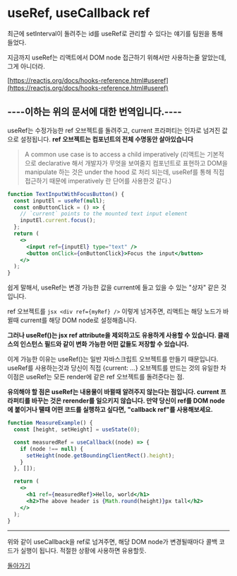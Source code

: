 # useRef, useCallback ref

최근에 setInterval이 돌려주는 id를 useRef로 관리할 수 있다는 얘기를 팀원을 통해 들었다.

지금까지 useRef는 리액트에서 DOM node 접근하기 위해서만 사용하는줄 알았는데, 그게 아니더라.

[https://reactjs.org/docs/hooks-reference.html#useref](https://reactjs.org/docs/hooks-reference.html#useref)

## ----이하는 위의 문서에 대한 번역입니다.----

useRef는 수정가능한 ref 오브젝트를 돌려주고, current 프라퍼티는 인자로 넘겨진 값으로 설정됩니다.
**ref 오브젝트는 컴포넌트의 전체 수명동안 살아있습니다**

> A common use case is to access a child imperatively
> (리액트는 기본적으로 declarative 해서 개발자가 무엇을 보여줄지 컴포넌트로 표현하고 DOM을 manipulate 하는 것은 under the hood 로 처리 되는데, useRef를 통해 직접 접근하기 때문에 imperatively 란 단어를 사용한것 같다.)

```jsx
function TextInputWithFocusButton() {
  const inputEl = useRef(null);
  const onButtonClick = () => {
    // `current` points to the mounted text input element
    inputEl.current.focus();
  };
  return (
    <>
      <input ref={inputEl} type="text" />
      <button onClick={onButtonClick}>Focus the input</button>
    </>
  );
}
```

쉽게 말해서, useRef는 변경 가능한 값을 current에 들고 있을 수 있는 "상자" 같은 것입니다.

ref 오브젝트를 `jsx <div ref={myRef} />` 이렇게 넘겨주면, 리액트는 해당 노드가 바뀔때 current를 해당 DOM node로 설정해줍니다.

**그러나 useRef()는 jsx ref attribute을 제외하고도 유용하게 사용할 수 있습니다. 클래스의 인스턴스 필드와 같이 변화 가능한 어떤 값들도 저장할 수 있습니다.**

이게 가능한 이유는 useRef()는 일반 자바스크립트 오브젝트를 만들기 때문입니다. useRef를 사용하는것과 당신이 직접 {current: ...} 오브젝트를 만드는 것의 유일한 차이점은 useRef는 모든 render에 같은 ref 오브젝트를 돌려준다는 점.

**유의해야 할 점은 useRef는 내용물이 바뀔때 알려주지 않는다는 점입니다. current 프라퍼티를 바꾸는 것은 rerender를 일으키지 않습니다. 만약 당신이 ref를 DOM node에 붙이거나 땔때 어떤 코드를 실행하고 싶다면, "callback ref"를 사용해보세요.**

```jsx
function MeasureExample() {
  const [height, setHeight] = useState(0);

  const measuredRef = useCallback((node) => {
    if (node !== null) {
      setHeight(node.getBoundingClientRect().height);
    }
  }, []);

  return (
    <>
      <h1 ref={measuredRef}>Hello, world</h1>
      <h2>The above header is {Math.round(height)}px tall</h2>
    </>
  );
}
```

---

위와 같이 useCallback을 ref로 넘겨주면, 해당 DOM node가 변경될때마다 콜백 코드가 실행이 됩니다. 적절한 상황에 사용하면 유용할듯.

[돌아가기](/README.md)
